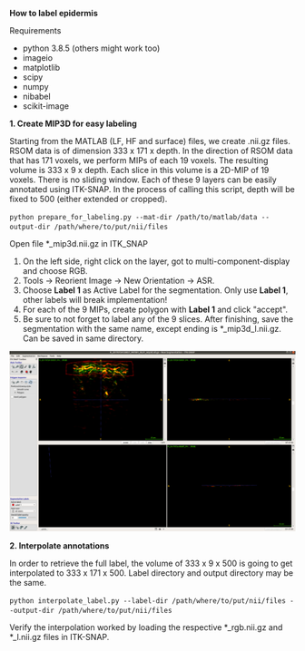 **How to label epidermis**

Requirements
- python 3.8.5 (others might work too)
- imageio
- matplotlib
- scipy
- numpy
- nibabel
- scikit-image

**1. Create MIP3D for easy labeling**

Starting from the MATLAB (LF, HF and surface) files, we create .nii.gz files. RSOM data is of dimension 333 x 171 x depth.
In the direction of RSOM data that has 171 voxels, we perform MIPs of each 19 voxels. The resulting volume is 333 x 9 x depth.
Each slice in this volume is a 2D-MIP of 19 voxels. There is no sliding window.
Each of these 9 layers can be easily annotated using ITK-SNAP.
In the process of calling this script, depth will be fixed to 500 (either extended or cropped).

`python prepare_for_labeling.py --mat-dir /path/to/matlab/data --output-dir /path/where/to/put/nii/files`

Open file *_mip3d.nii.gz in ITK_SNAP

1. On the left side, right click on the layer, got to multi-component-display and choose RGB.
2. Tools -> Reorient Image -> New Orientation -> ASR.
3. Choose **Label 1** as Active Label for the segmentation. Only use **Label 1**, other labels will break implementation!
4. For each of the 9 MIPs, create polygon with **Label 1** and click "accept".
5. Be sure to not forget to label any of the 9 slices. After finishing, save the segmentation with the same name, except ending is *_mip3d_l.nii.gz. Can be saved in same directory.

<img src="./screenshots/itksnap.png" width="900" caption="labeling"> 

**2. Interpolate annotations**

In order to retrieve the full label, the volume of 333 x 9 x 500 is going to get interpolated to 333 x 171 x 500.
Label directory and output directory may be the same.

`python interpolate_label.py --label-dir /path/where/to/put/nii/files --output-dir /path/where/to/put/nii/files`

Verify the interpolation worked by loading the respective *_rgb.nii.gz and *_l.nii.gz files in ITK-SNAP.


